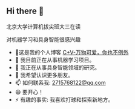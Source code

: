 ## Hi there 👋
北京大学计算机拔尖班大三在读

对机器学习和具身智能很感兴趣
- 🌟这是我的个人博客  [C+V-万物可爱，你也不例外](https://pku-cs-cjw.top )
- 🔭 我目前正在从事机器学习项目。
- 🌱 我正在从事具身智能领域的研究。
- 👯 我希望认识更多朋友。
- 📫 如何联系我: 2715768122@qq.com
- 😄 要开心！
- ⚡ 有趣的事实: 我喜欢打球和探索新地方。

